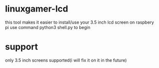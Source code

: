 # linuxgamer-lcd
this tool makes it easier to install/use your 3.5 inch lcd screen on raspbery pi
use command python3 shell.py to begin
# support
only 3.5 inch screens supported(i will fix it on it in the future)
